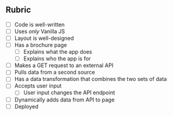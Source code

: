 ## Rubric

* [ ] Code is well-written
* [ ] Uses _only_ Vanilla JS
* [ ] Layout is well-designed
* [ ] Has a brochure page
    * [ ] Explains what the app does
    * [ ] Explains who the app is for
* [ ] Makes a GET request to an external API
* [ ] Pulls data from a second source
* [ ] Has a data transformation that combines the two sets of data
* [ ] Accepts user input
    * [ ] User input changes the API endpoint
* [ ] Dynamically adds data from API to page
* [ ] Deployed
